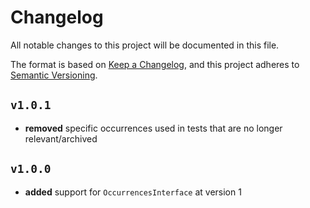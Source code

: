 # Changelog

All notable changes to this project will be documented in this file.

The format is based on [Keep a Changelog](https://keepachangelog.com/en/1.1.0/),
and this project adheres to [Semantic Versioning](https://semver.org/spec/v2.0.0.html).

## `v1.0.1`

- **removed** specific occurrences used in tests that are no longer relevant/archived

## `v1.0.0`

- **added** support for `OccurrencesInterface` at version 1

